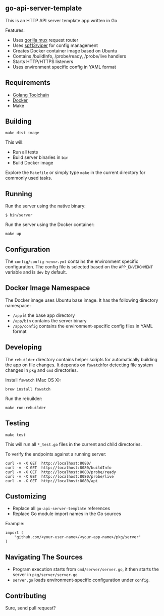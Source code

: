 ## go-api-server-template

This is an HTTP API server template app written in Go 

Features:
* Uses [gorilla mux](https://github.com/gorilla/mux) request router
* Uses [spf13/viper](https://github.com/spf13/viper) for config management
* Creates Docker container image based on Ubuntu
* Contains /buildInfo, /probe/ready, /probe/live handlers  
* Starts HTTP/HTTPS listeners
* Uses environment specific config in YAML format

## Requirements
* [Golang Toolchain](https://golang.org/doc/install)
* [Docker](https://docs.docker.com/get-docker/)
* Make

## Building
```
make dist image
```
This will: 
* Run all tests 
* Build server binaries in `bin`
* Build Docker image

Explore the `Makefile` or simply type `make` in the current directory for commonly used tasks.

## Running
Run the server using the native binary:
```
$ bin/server
```
Run the server using the Docker container:
```
make up
```

## Configuration
The `config/config-<env>.yml` contains the environment specific configuration. The config file is selected  based on 
the `APP_ENVIRONMENT` variable and is `dev` by default.

## Docker Image Namespace
The Docker image uses Ubuntu base image. It has the following directory namespace:
* `/app` is the base app directory
* `/app/bin` contains the server binary 
* `/app/config` contains the environment-specific config files in YAML format

## Developing
The `rebuilder` directory contains helper scripts for automatically building the app on file changes. 
It depends on `fswatch`for detecting file system changes in `pkg` and `cmd` directories.

Install `fswatch` (Mac OS X):
````
brew install fswatch
````

Run the rebuilder:
```
make run-rebuilder
```


## Testing

```
make test
```
This will run all `*_test.go` files in the current and child directories.

To verify the endpoints against a running server:
```
curl -v -X GET  http://localhost:8080/
curl -v -X GET  http://localhost:8080/buildInfo
curl -v -X GET  http://localhost:8080/probe/ready
curl -v -X GET  http://localhost:8080/probe/live
curl -v -X GET  http://localhost:8080/api
```

## Customizing
* Replace all `go-api-server-template` references
* Replace Go module import names in the Go sources 

Example:
```
import (
	"github.com/<your-user-name>/<your-app-name>/pkg/server"
)
```

## Navigating The Sources
* Program execution starts from `cmd/server/server.go`, it then starts  the server in `pkg/server/server.go`
* `server.go` loads environment-specific configuration under `config`.

## Contributing
Sure, send pull request?
